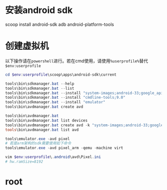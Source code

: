 # 安装android sdk

scoop install android-sdk adb android-platform-tools

# 创建虚拟机

以下操作请在`powershell`进行。若在cmd使用，请使用`%userprofile%`替代`$env:userprofile`

```powershell
cd $env:userprofile\scoop\apps\android-sdk\current

tools\bin\sdkmanager.bat --help
tools\bin\sdkmanager.bat --list
tools\bin\sdkmanager.bat --install "system-images;android-33;google_apis;x86_64"
tools\bin\sdkmanager.bat --install "cmdline-tools;9.0"
tools\bin\sdkmanager.bat --install "emulator"
tools\bin\avdmanager.bat create avd

tools\bin\avdmanager.bat
tools\bin\avdmanager.bat list devices
tools\bin\avdmanager.bat create avd -k "system-images;android-33;google_apis;x86_64" -n pixel -d 17
tools\bin\avdmanager.bat list avd

tools\emulator.exe -avd pixel
# 若是arm架构的sdk需要使用如下命令
tools\emulator.exe -avd pixel_arm -qemu -machine virt

vim $env:userprofile\.android\avd\Pixel.ini
# hw.ramSize=8192

```


# root